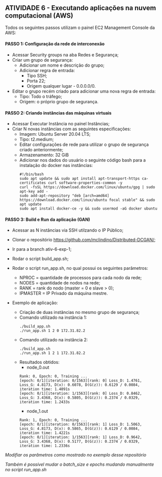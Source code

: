 ## ATIVIDADE 6 - Executando aplicações na nuvem computacional (AWS)
Todos os seguintes passos utilizam o painel EC2 Management Console da AWS: 

#### PASSO 1: Configuração da rede de interconexão

- Acessar Security groups na aba Redes e Segurança;
- Criar um grupo de segurança:
  - Adicionar um nome e descrição do grupo;
  - Adicionar regra de entrada:
    - Tipo SSH;
    - Porta 22;
    - Origem qualquer lugar - 0.0.0.0/0.
- Editar o grupo recém criado para adicionar uma nova regra de entrada:
  - Tipo: Todo o tráfego;
  - Origem: o próprio grupo de segurança.

#### PASSO 2: Criando instâncias das máquinas virtuais
- Acessar Executar Instância no painel Instâncias;
- Criar N novas instâncias com as seguintes especificações:
  - Imagem: Ubuntu Server 20.04 LTS;
  - Tipo: t2.medium;
  - Editar configurações de rede para utilizar o grupo de segurança criado anteriormente;
  - Armazenamento: 32 GiB
  - Adicionar nos dados do usuário o seguinte código bash para a instalação do docker nas instâncias:
    ```
    #!/bin/bash
    sudo apt update && sudo apt install apt-transport-https ca-certificates curl software-properties-common -y
    curl -fsSL https://download.docker.com/linux/ubuntu/gpg | sudo apt-key add -
    sudo add-apt-repository "deb [arch=amd64] https://download.docker.com/linux/ubuntu focal stable" && sudo apt update
    sudo apt install docker-ce -y && sudo usermod -aG docker ubuntu
    ```
    
#### PASSO 3: Build e Run da aplicação (GAN)
- Acessar as N instâncias via SSH utilzando o IP Público;
- Clonar o repositório https://github.com/mclindino/Distributed-DCGAN/;
- Ir para a branch ativ-6-exp-1;
- Rodar o script build_app.sh;
- Rodar o script run_app.sh, no qual possui os seguintes parâmetros:
  - NPROC = quantidade de processos para cada nodo da rede;
  - NODES = quantidade de nodos na rede;
  - RANK = rank do nodo (master = 0 e slave > 0);
  - IPMASTER = IP Privado da máquina mestre.
 
 - Exemplo de aplicação:
    - Criação de duas instâncias no mesmo grupo de segurança;
    - Comando utilizado na instância 1:
      ```
      ./build_app.sh
      ./run_app.sh 1 2 0 172.31.82.2
      ```
    - Comando utilizado na instância 2:
      ```
      ./build_app.sh
      ./run_app.sh 1 2 1 172.31.82.2
      ```
    - Resultados obtidos:
      - node_0.out
      ```
      Rank: 0, Epoch: 0, Training ...
      [epoch: 0/1][iteration: 0/1563][rank: 0] Loss_D: 1.4761, Loss_G: 4.8173, D(x): 0.6078, D(G(z)): 0.6129 / 0.0084, iteration time: 1.4091s
      [epoch: 0/1][iteration: 1/1563][rank: 0] Loss_D: 0.8462, Loss_G: 3.4368, D(x): 0.5805, D(G(z)): 0.2374 / 0.0329, iteration time: 1.2433s
      ```
      - node_1.out
      ```
      Rank: 1, Epoch: 0, Training ...
      [epoch: 0/1][iteration: 0/1563][rank: 1] Loss_D: 1.5063, Loss_G: 4.8173, D(x): 0.5865, D(G(z)): 0.6129 / 0.0084, iteration time: 1.4221s
      [epoch: 0/1][iteration: 1/1563][rank: 1] Loss_D: 0.9642, Loss_G: 3.4368, D(x): 0.5177, D(G(z)): 0.2374 / 0.0329, iteration time: 1.2336s
      ```

_Modifiar os parâmetros como mostrado no exemplo desse repositório_

_Também é possível mudar o batch_size e epochs mudando manualmente no script run_app.sh_
